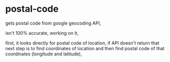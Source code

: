 # postal-code
gets postal code from google geocoding API,

isn't 100% accurate, working on it,

first, it looks directly for postal code of location, if API doesn't return that next step is to find
coordinates of location and then find postal code of that coordinates (longitude and latitude),
